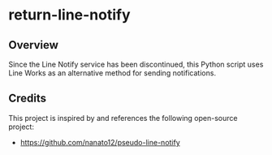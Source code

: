 # return-line-notify

## Overview

Since the Line Notify service has been discontinued, this Python script uses Line Works as an alternative method for sending notifications.

## Credits

This project is inspired by and references the following open-source project:

- <https://github.com/nanato12/pseudo-line-notify>
